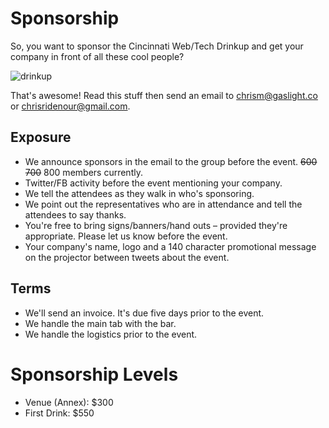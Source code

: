 # Sponsorship

So, you want to sponsor the Cincinnati Web/Tech Drinkup and get your company in front
of all these cool people?

![drinkup](http://photos3.meetupstatic.com/photos/event/a/5/a/c/highres_221142412.jpeg)

That's awesome! Read this stuff
then send an email to chrism@gaslight.co or chrisridenour@gmail.com.

## Exposure

* We announce sponsors in the email to the group before the event. ~~600~~ ~~700~~ 800 members currently.
* Twitter/FB activity before the event mentioning your company.
* We tell the attendees as they walk in who's sponsoring.
* We point out the representatives who are in attendance and tell the attendees to say thanks.
* You're free to bring signs/banners/hand outs – provided they're appropriate. Please let us know before the event.
* Your company's name, logo and a 140 character promotional message on the projector between tweets about the event.

## Terms

* We'll send an invoice. It's due five days prior to the event.
* We handle the main tab with the bar.
* We handle the logistics prior to the event.

# Sponsorship Levels

* Venue (Annex): $300
* First Drink: $550
